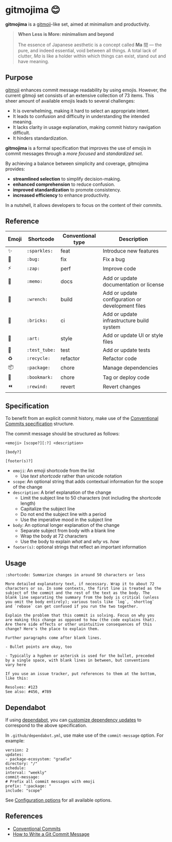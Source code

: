 # gitmojima 😊

**gitmojima** is a [gitmoji](https://gitmoji.dev/)-like set, aimed at minimalism and productivity.

> **When Less is More: minimalism and beyond**
>
> The essence of Japanese aesthetic is a concept called **Ma** 間 — the pure, and indeed essential,
void between all things. A total lack of clutter, *Ma* is like a holder within which things can
exist, stand out and have meaning.

## Purpose

[gitmoji](https://gitmoji.dev/) enhances commit message readability by using emojis. However, the
current gitmoji set consists of an extensive collection of 73 items.
This sheer amount of available emojis leads to several challenges:

* It is overwhelming, making it hard to select an appropriate intent.
* It leads to confusion and difficulty in understanding the intended meaning.
* It lacks clarity in usage explanation, making commit history navigation difficult.
* It hinders standardization.

**gitmojima** is a formal specification that improves the use of emojis in commit messages through
a *more focused* and *standardized set*.

By achieving a balance between simplicity and coverage, gitmojima provides:

* **streamlined selection** to simplify decision-making.
* **enhanced comprehension** to reduce confusion.
* **improved standardization** to promote consistency.
* **increased efficiency** to enhance productivity.

In a nutshell, it allows developers to focus on the content of their commits.

## Reference

| Emoji       | Shortcode                  | Conventional type | Description            |
|-------------|----------------------------|-------------------|------------------------|
| :sparkles:  | `:sparkles:`               | feat              | Introduce new features |
| :bug:       | `:bug:`                    | fix               | Fix a bug |
| :zap:       | `:zap:`                    | perf              | Improve code |
| :memo:      | `:memo:`                   | docs              | Add or update documentation or license |
| :wrench:    | `:wrench:`                 | build             | Add or update configuration or development files |
| :bricks:    | `:bricks:`                 | ci                | Add or update infrastructure build system |
| :art:       | `:art:`                    | style             | Add or update UI or style files |
| :test_tube: | `:test_tube:`              | test              | Add or update tests |
| :recycle:   | `:recycle:`                | refactor          | Refactor code |
| :package:   | `:package:`                | chore             | Manage dependencies |
| :bookmark:  | `:bookmark:`               | chore             | Tag or deploy code |
| :rewind:    | `:rewind:`                 | revert            | Revert changes |

## Specification

To benefit from an explicit commit history, make use of the [Conventional Commits specification](https://www.conventionalcommits.org/en/v1.0.0/#summary)
structure.

The commit message should be structured as follows:

```
<emoji> [scope?][:?] <description>

[body?]

[footer(s)?]
```

- `emoji`: An emoji shortcode from the list
    * Use *text shortcode* rather than unicode notation
- `scope`: An optional string that adds contextual information for the scope of the change
- `description`: A brief explanation of the change
    * Limit the subject line to 50 characters (not including the shortcode length)
    * Capitalize the subject line
    * Do not end the subject line with a period
    * Use the imperative mood in the subject line
- `body`: An optional longer explanation of the change
    * Separate subject from body with a blank line
    * Wrap the body at 72 characters
    * Use the body to explain *what* and *why* vs. *how*
- `footer(s)`: optional strings that reflect an important information


## Usage

```
:shortcode: Summarize changes in around 50 characters or less

More detailed explanatory text, if necessary. Wrap it to about 72
characters or so. In some contexts, the first line is treated as the
subject of the commit and the rest of the text as the body. The
blank line separating the summary from the body is critical (unless
you omit the body entirely); various tools like `log`, `shortlog`
and `rebase` can get confused if you run the two together.

Explain the problem that this commit is solving. Focus on why you
are making this change as opposed to how (the code explains that).
Are there side effects or other unintuitive consequences of this
change? Here's the place to explain them.

Further paragraphs come after blank lines.

- Bullet points are okay, too

- Typically a hyphen or asterisk is used for the bullet, preceded
by a single space, with blank lines in between, but conventions
vary here

If you use an issue tracker, put references to them at the bottom,
like this:

Resolves: #123
See also: #456, #789
```

## Dependabot

If using [dependabot](https://docs.github.com/en/code-security/dependabot), you can
[customize dependency updates](https://docs.github.com/en/code-security/dependabot/dependabot-version-updates/customizing-dependency-updates)
to correspond to the above specification.

In `.github/dependabot.yml`, use make use of the `commit-message` option. For example:

```
version: 2
updates:
- package-ecosystem: "gradle"
directory: "/"
schedule:
interval: "weekly"
commit-message:
# Prefix all commit messages with emoji
prefix: ":package: "
include: "scope"
```

See [Configuration options](https://docs.github.com/en/code-security/dependabot/dependabot-version-updates/configuration-options-for-the-dependabot.yml-file)
for all available options.

## References

* [Conventional Commits](https://www.conventionalcommits.org/)
* [How to Write a Git Commit Message](https://cbea.ms/git-commit/)
